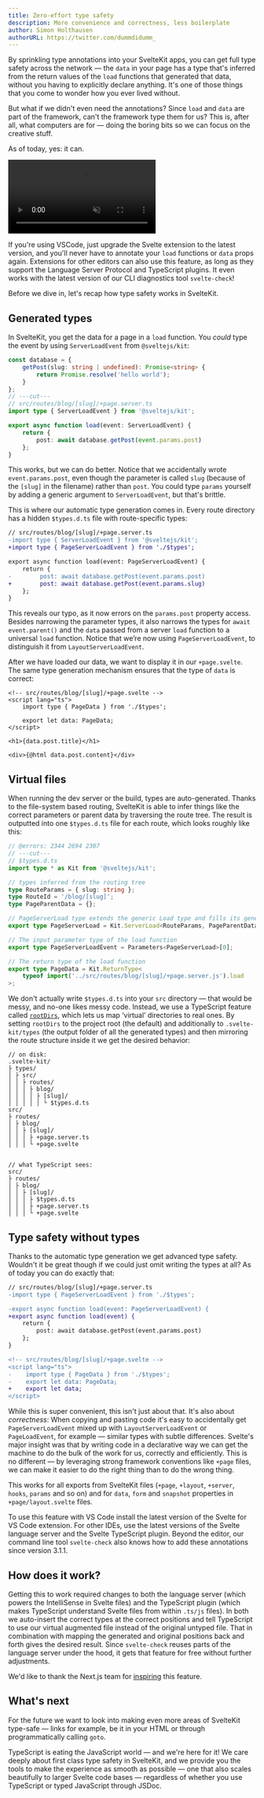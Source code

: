 ```yaml
---
title: Zero-effort type safety
description: More convenience and correctness, less boilerplate
author: Simon Holthausen
authorURL: https://twitter.com/dummdidumm_
---
```


By sprinkling type annotations into your SvelteKit apps, you can get full type safety across the network — the `data` in your page has a type that's inferred from the return values of the `load` functions that generated that data, without you having to explicitly declare anything. It's one of those things that you come to wonder how you ever lived without.

But what if we didn't even need the annotations? Since `load` and `data` are part of the framework, can't the framework type them for us? This is, after all, what computers are for — doing the boring bits so we can focus on the creative stuff.

As of today, yes: it can.

<video src="https://sveltejs.github.io/assets/video/zero-config-types.mp4" controls muted playsinline></video>

If you're using VSCode, just upgrade the Svelte extension to the latest version, and you'll never have to annotate your `load` functions or `data` props again. Extensions for other editors can also use this feature, as long as they support the Language Server Protocol and TypeScript plugins. It even works with the latest version of our CLI diagnostics tool `svelte-check`!

Before we dive in, let's recap how type safety works in SvelteKit.

## Generated types

In SvelteKit, you get the data for a page in a `load` function. You _could_ type the event by using `ServerLoadEvent` from `@sveltejs/kit`:

```ts
const database = {
	getPost(slug: string | undefined): Promise<string> {
		return Promise.resolve('hello world');
	}
};
// ---cut---
// src/routes/blog/[slug]/+page.server.ts
import type { ServerLoadEvent } from '@sveltejs/kit';

export async function load(event: ServerLoadEvent) {
	return {
		post: await database.getPost(event.params.post)
	};
}
```

This works, but we can do better. Notice that we accidentally wrote `event.params.post`, even though the parameter is called `slug` (because of the `[slug]` in the filename) rather than `post`. You could type `params` yourself by adding a generic argument to `ServerLoadEvent`, but that's brittle.

This is where our automatic type generation comes in. Every route directory has a hidden `$types.d.ts` file with route-specific types:

```diff
// src/routes/blog/[slug]/+page.server.ts
-import type { ServerLoadEvent } from '@sveltejs/kit';
+import type { PageServerLoadEvent } from './$types';

export async function load(event: PageServerLoadEvent) {
    return {
-        post: await database.getPost(event.params.post)
+        post: await database.getPost(event.params.slug)
    };
}
```

This reveals our typo, as it now errors on the `params.post` property access. Besides narrowing the parameter types, it also narrows the types for `await event.parent()` and the `data` passed from a server `load` function to a universal `load` function. Notice that we’re now using `PageServerLoadEvent`, to distinguish it from `LayoutServerLoadEvent`.

After we have loaded our data, we want to display it in our `+page.svelte`. The same type generation mechanism ensures that the type of `data` is correct:

```svelte
<!-- src/routes/blog/[slug]/+page.svelte -->
<script lang="ts">
	import type { PageData } from './$types';

	export let data: PageData;
</script>

<h1>{data.post.title}</h1>

<div>{@html data.post.content}</div>
```

## Virtual files

When running the dev server or the build, types are auto-generated. Thanks to the file-system based routing, SvelteKit is able to infer things like the correct parameters or parent data by traversing the route tree. The result is outputted into one `$types.d.ts` file for each route, which looks roughly like this:

```ts
// @errors: 2344 2694 2307
// ---cut---
// $types.d.ts
import type * as Kit from '@sveltejs/kit';

// types inferred from the routing tree
type RouteParams = { slug: string };
type RouteId = '/blog/[slug]';
type PageParentData = {};

// PageServerLoad type extends the generic Load type and fills its generics with the info we have
export type PageServerLoad = Kit.ServerLoad<RouteParams, PageParentData, RouteId>;

// The input parameter type of the load function
export type PageServerLoadEvent = Parameters<PageServerLoad>[0];

// The return type of the load function
export type PageData = Kit.ReturnType<
	typeof import('../src/routes/blog/[slug]/+page.server.js').load
>;
```

We don't actually write `$types.d.ts` into your `src` directory — that would be messy, and no-one likes messy code. Instead, we use a TypeScript feature called [`rootDirs`](https://www.typescriptlang.org/tsconfig#rootDirs), which lets us map ‘virtual’ directories to real ones. By setting `rootDirs` to the project root (the default) and additionally to `.svelte-kit/types` (the output folder of all the generated types) and then mirroring the route structure inside it we get the desired behavior:

```
// on disk:
.svelte-kit/
├ types/
│ ├ src/
│ │ ├ routes/
│ │ │ ├ blog/
│ │ │ │ ├ [slug]/
│ │ │ │ │ └ $types.d.ts
src/
├ routes/
│ ├ blog/
│ │ ├ [slug]/
│ │ │ ├ +page.server.ts
│ │ │ └ +page.svelte


// what TypeScript sees:
src/
├ routes/
│ ├ blog/
│ │ ├ [slug]/
│ │ │ ├ $types.d.ts
│ │ │ ├ +page.server.ts
│ │ │ └ +page.svelte
```

## Type safety without types

Thanks to the automatic type generation we get advanced type safety. Wouldn't it be great though if we could just omit writing the types at all? As of today you can do exactly that:

```diff
// src/routes/blog/[slug]/+page.server.ts
-import type { PageServerLoadEvent } from './$types';

-export async function load(event: PageServerLoadEvent) {
+export async function load(event) {
    return {
        post: await database.getPost(event.params.post)
    };
}
```

```diff
<!-- src/routes/blog/[slug]/+page.svelte -->
<script lang="ts">
-    import type { PageData } from './$types';
-    export let data: PageData;
+    export let data;
</script>
```

While this is super convenient, this isn't just about that. It's also about _correctness_: When copying and pasting code it's easy to accidentally get `PageServerLoadEvent` mixed up with `LayoutServerLoadEvent` or `PageLoadEvent`, for example — similar types with subtle differences. Svelte's major insight was that by writing code in a declarative way we can get the machine to do the bulk of the work for us, correctly and efficiently. This is no different — by leveraging strong framework conventions like `+page` files, we can make it easier to do the right thing than to do the wrong thing.

This works for all exports from SvelteKit files (`+page`, `+layout`, `+server`, `hooks`, `params` and so on) and for `data`, `form` and `snapshot` properties in `+page/layout.svelte` files.

To use this feature with VS Code install the latest version of the Svelte for VS Code extension. For other IDEs, use the latest versions of the Svelte language server and the Svelte TypeScript plugin. Beyond the editor, our command line tool `svelte-check` also knows how to add these annotations since version 3.1.1.

## How does it work?

Getting this to work required changes to both the language server (which powers the IntelliSense in Svelte files) and the TypeScript plugin (which makes TypeScript understand Svelte files from within `.ts/js` files). In both we auto-insert the correct types at the correct positions and tell TypeScript to use our virtual augmented file instead of the original untyped file. That in combination with mapping the generated and original positions back and forth gives the desired result. Since `svelte-check` reuses parts of the language server under the hood, it gets that feature for free without further adjustments.

We'd like to thank the Next.js team for [inspiring](https://twitter.com/shuding_/status/1625263297573400578) this feature.

## What's next

For the future we want to look into making even more areas of SvelteKit type-safe — links for example, be it in your HTML or through programmatically calling `goto`.

TypeScript is eating the JavaScript world — and we're here for it! We care deeply about first class type safety in SvelteKit, and we provide you the tools to make the experience as smooth as possible — one that also scales beautifully to larger Svelte code bases — regardless of whether you use TypeScript or typed JavaScript through JSDoc.

